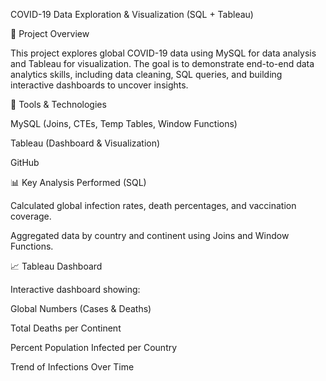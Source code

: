 COVID-19 Data Exploration & Visualization (SQL + Tableau)

📌 Project Overview

This project explores global COVID-19 data using MySQL for data analysis and Tableau for visualization.
The goal is to demonstrate end-to-end data analytics skills, including data cleaning, SQL queries, and building interactive dashboards to uncover insights.

🔧 Tools & Technologies

MySQL (Joins, CTEs, Temp Tables, Window Functions)

Tableau (Dashboard & Visualization)

GitHub

📊 Key Analysis Performed (SQL)

Calculated global infection rates, death percentages, and vaccination coverage.

Aggregated data by country and continent using Joins and Window Functions.

📈 Tableau Dashboard

Interactive dashboard showing:

Global Numbers (Cases & Deaths)

Total Deaths per Continent

Percent Population Infected per Country

Trend of Infections Over Time
